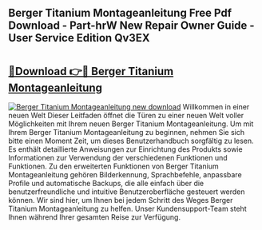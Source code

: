 ## Berger Titanium Montageanleitung Free Pdf Download - Part-hrW New Repair Owner Guide - User Service Edition Qv3EX

# <h2><a href="http://df6gn4.blite.top/?on=Berger+Titanium+Montageanleitung">🔗Download 👉🔴 Berger Titanium Montageanleitung</a></h2>

[![Berger Titanium Montageanleitung new download](https://i.imgur.com/lujVjoI.png)](http://df6gn4.blite.top/?on=Berger+Titanium+Montageanleitung)
Willkommen in einer neuen Welt Dieser Leitfaden öffnet die Türen zu einer neuen Welt voller Möglichkeiten mit Ihrem neuen Berger Titanium Montageanleitung. Um mit Ihrem Berger Titanium Montageanleitung zu beginnen, nehmen Sie sich bitte einen Moment Zeit, um dieses Benutzerhandbuch sorgfältig zu lesen. Es enthält detaillierte Anweisungen zur Einrichtung des Produkts sowie Informationen zur Verwendung der verschiedenen Funktionen und Funktionen. Zu den erweiterten Funktionen von Berger Titanium Montageanleitung gehören Bilderkennung, Sprachbefehle, anpassbare Profile und automatische Backups, die alle einfach über die benutzerfreundliche und intuitive Benutzeroberfläche gesteuert werden können. Wir sind hier, um Ihnen bei jedem Schritt des Weges Berger Titanium Montageanleitung zu helfen. Unser Kundensupport-Team steht Ihnen während Ihrer gesamten Reise zur Verfügung.

